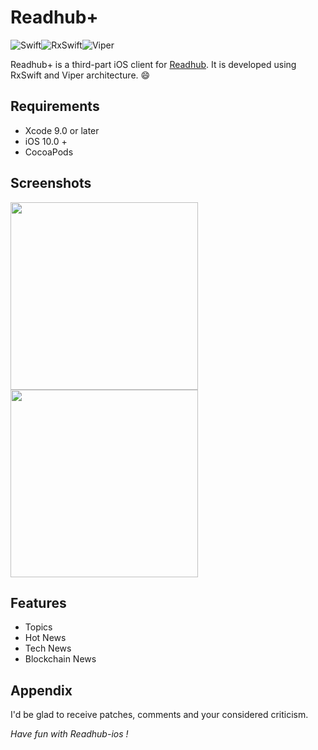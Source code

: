 Readhub+
=====

![Swift](https://img.shields.io/badge/Swift-5-orange.svg)![RxSwift](https://img.shields.io/badge/RxSwift-5.0-green.svg)![Viper](https://img.shields.io/badge/Viper-architecture-blue.svg)

Readhub+ is a third-part iOS client for [Readhub](https://readhub.cn/). It is developed using RxSwift and Viper architecture. 😄

Requirements
--------

- Xcode 9.0 or later
- iOS 10.0 +
- CocoaPods

Screenshots
--------

<img src="https://user-images.githubusercontent.com/1510976/68538472-eb4be080-03af-11ea-98f0-b9152b9c1c9d.png" width="300">  <img src="https://user-images.githubusercontent.com/1510976/68538477-f4d54880-03af-11ea-8855-3d0412fbbfcb.png" width="300">

Features
--------

- Topics
- Hot News
- Tech News
- Blockchain News

Appendix
--------

I'd be glad to receive patches,
comments and your considered criticism.

_Have fun with Readhub-ios !_